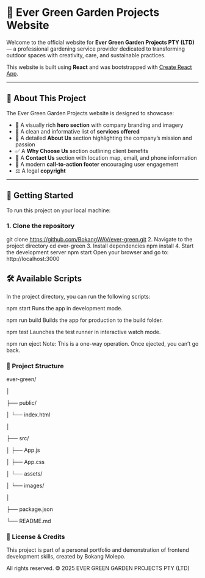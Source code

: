 # 🌿 Ever Green Garden Projects Website

Welcome to the official website for **Ever Green Garden Projects PTY (LTD)** — a professional gardening service provider dedicated to transforming outdoor spaces with creativity, care, and sustainable practices.

This website is built using **React** and was bootstrapped with [Create React App](https://github.com/facebook/create-react-app).

---

## 🌱 About This Project

The Ever Green Garden Projects website is designed to showcase:

- 🌼 A visually rich **hero section** with company branding and imagery
- 🌿 A clean and informative list of **services offered**
- 📖 A detailed **About Us** section highlighting the company’s mission and passion
- ✅ A **Why Choose Us** section outlining client benefits
- 📍 A **Contact Us** section with location map, email, and phone information
- 📣 A modern **call-to-action footer** encouraging user engagement
- ⚖️ A legal **copyright**
  
---

## 🚀 Getting Started

To run this project on your local machine:

### 1. Clone the repository

git clone https://github.com/BokangWAV/ever-green.git
2. Navigate to the project directory
cd ever-green
3. Install dependencies
npm install
4. Start the development server
npm start
Open your browser and go to: http://localhost:3000

## 🛠️ Available Scripts

In the project directory, you can run the following scripts:

npm start
Runs the app in development mode.

npm run build
Builds the app for production to the build folder.

npm test
Launches the test runner in interactive watch mode.

npm run eject
Note: This is a one-way operation. Once ejected, you can’t go back.

### 📁 Project Structure

ever-green/

│

├── public/

│   └── index.html

│

├── src/

│   ├── App.js

│   ├── App.css

│   └── assets/

│       └── images/

│

├── package.json

└── README.md

### 📄 License & Credits

This project is part of a personal portfolio and demonstration of frontend development skills, created by Bokang Molepo.

All rights reserved.
© 2025 EVER GREEN GARDEN PROJECTS PTY (LTD)

